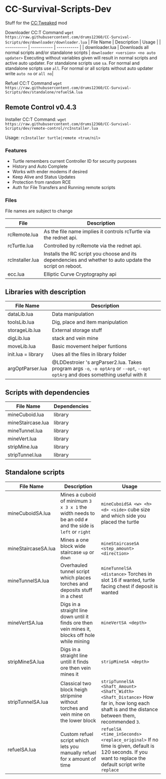 # CC-Survival-Scripts-Dev

Stuff for the [CC:Tweaked](https://www.curseforge.com/minecraft/mc-mods/cc-tweaked) mod

Downloader CC:T Command `wget https://raw.githubusercontent.com/drums12360/CC-Survival-Scripts/dev/downloader/downloader.lua`
| File Name | Description | Usage |
| ----------- | ----------- | ----------- |
| downloader.lua | Downloads all normal scripts and/or standalone scripts | `downloader <version> <no auto updater>` Executing without variables given will result in normal scripts and active auto updater. For standalone scripts use `sa`. For normal and standalone scripts use `all`. For normal or all scripts without auto updater write `auto no` or `all no`|

Refuel CC:T Command `wget https://raw.githubusercontent.com/drums12360/CC-Survival-Scripts/dev/standalone/refuelSA.lua`

## Remote Control v0.4.3

Installer CC:T Command: `wget https://raw.githubusercontent.com/drums12360/CC-Survival-Scripts/dev/remote-control/rcInstaller.lua`

Usage: `rcInstaller turtle|remote <true/nil>`

### Features

- Turtle remembers current Controller ID for security purposes
- History and Auto Complete
- Works with ender modems if desired
- Keep Alive and Status Updates
- Protection from random RCE
- Auth for File Transfers and Running remote scripts

### Files

File names are subject to change

| File | Description |
| --- | --- |
| rcRemote.lua | As the file name implies it controls rcTurtle via the rednet api. |
| rcTurtle.lua | Controlled by rcRemote via the rednet api. |
| rcInstaller.lua | Installs the RC script you choose and its dependencies and whether to auto update the script on reboot. |
| ecc.lua | Elliptic Curve Cryptography api |

## Libraries with description 

| File Name | Description |
| ----------- | ----------- |
| dataLib.lua | Data manipulation |
| toolsLib.lua | Dig, place and item manipulation |
| storageLib.lua | External storage stuff|
| digLib.lua | stack and vein mine |
| moveLib.lua | Basic movement helper funtions |
| init.lua = library | Uses all the files in library folder |
| argOptParser.lua | @LDDestroier 's argParser2.lua. Takes program args `-o`, `-o optArg` or  `--opt`, `--opt optArg` and does something useful with it |

## Scripts with dependencies 

| File Name | Dependencies |
| ----------- | ----------- |
| mineCuboid.lua | library |
| mineStaircase.lua | library |
| mineTunnel.lua | library |
| mineVert.lua | library |
| stripMine.lua | library |
| stripTunnel.lua | library |

## Standalone scripts

| File Name | Description | Usage |
| ----------- | ----------- | ----------- |
| mineCuboidSA.lua | Mines a cuboid of minimum `3 x 3 x 1` the width needs to be an odd `#` and the side is `left` or `right` | `mineCuboidSA <w> <h> <d> <side>` cube size and which side you placed the turtle |
| mineStaircaseSA.lua | Mines a one block wide staircase `up` or `down` | `mineStaircaseSA <step_amount> <direction>` |
| mineTunnelSA.lua | Overhauled tunnel script which places torches and deposits stuff in a chest | `mineTunnelSA <distance>` Torches in slot 16 if wanted, turtle facing chest if deposit is wanted |
| mineVertSA.lua | Digs in a straight line down until it finds ore then vein mines it, blocks off hole while mining | `mineVertSA <depth>` |
| stripMineSA.lua | Digs in a straight line untill it finds ore then vein mines it | `stripMineSA <depth>` |
| stripTunnelSA.lua | Classical two block heigh stripmine without torches and vein mine on the lower block | `stripTunnelSA <Shaft_Amount> <Shaft_Width> <Shaft_Distance>` How far in, how long each shaft is and the distance between them, recommended `3`.|
| refuelSA.lua | Custom refuel script which lets you manually refuel for x amount of time | `refuelSA <time_inSeconds> <replace_original>` If no time is given, default is 120 seconds. If you want to replace the default script write `replace` |
